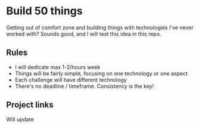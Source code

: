 # Build 50 things

Getting out of comfort zone and building things with technologies I've never worked with? Sounds good, and I will test this idea in this repo.

## Rules

- I will dedicate max 1-2/hours week
- Things will be fairly simple, focusing on one technology or one aspect
- Each challenge will have different technology
- There's no deadline / timeframe. Consistency is the key!


## Project links

Will update

